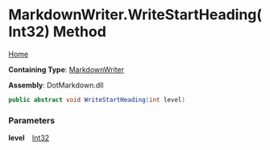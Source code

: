 # MarkdownWriter\.WriteStartHeading\(Int32\) Method

[Home](../../../README.md)

**Containing Type**: [MarkdownWriter](../README.md)

**Assembly**: DotMarkdown\.dll

```csharp
public abstract void WriteStartHeading(int level)
```

### Parameters

**level** &ensp; [Int32](https://docs.microsoft.com/en-us/dotnet/api/system.int32)
